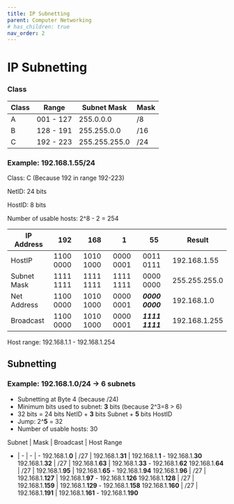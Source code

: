 ```yaml
---
title: IP Subnetting
parent: Computer Networking
# has_children: true
nav_order: 2
---
```


# IP Subnetting

### Class

Class | Range     | Subnet Mask   | Mask
----- | --------- | ------------- | -----
A     | 001 - 127 | 255.0.0.0     | /8
B     | 128 - 191 | 255.255.0.0   | /16
C     | 192 - 223 | 255.255.255.0 | /24

### Example: 192.168.1.55/24

Class: C (Because 192 in range 192-223)

NetID: 24 bits

HostID: 8 bits

Number of usable hosts: 2^8 - 2 = 254

IP Address  | 192       | 168       | 1         | 55            | Result
----------- | --------- | --------- | --------- | ------------- | ---------
HostIP      | 1100 0000 | 1010 1000 | 0000 0001 | 0011 0111     | 192.168.1.55
Subnet Mask | 1111 1111 | 1111 1111 | 1111 1111 | 0000 0000     | 255.255.255.0
Net Address | 1100 0000 | 1010 1000 | 0000 0001 | ***0000 0000*** | 192.168.1.0
Broadcast   | 1100 0000 | 1010 1000 | 0000 0001 | ***1111 1111*** | 192.168.1.255

Host range: 192.168.1.1 - 192.168.1.254

## Subnetting

### Example: 192.168.1.0/24 -> 6 subnets

* Subnetting at Byte 4 (because /24)
* Minimum bits used to subnet: **3** bits (because 2^3=8 > 6)
* 32 bits = 24 bits NetID + **3** bits Subnet + **5** bits HostID
* Jump: 2^**5** = 32
* Number of usable hosts: 30

Subnet | Mask | Broadcast | Host Range
- | - | - | -
192.168.1.**0**   | /27 | 192.168.1.**31** | 192.168.1.**1** - 192.168.1.**30**
192.168.1.**32**  | /27 | 192.168.1.**63** | 192.168.1.**33** - 192.168.1.**62**
192.168.1.**64**  | /27 | 192.168.1.**95** | 192.168.1.**65** - 192.168.1.**94**
192.168.1.**96**  | /27 | 192.168.1.**127** | 192.168.1.**97** - 192.168.1.**126**
192.168.1.**128** | /27 | 192.168.1.**159** | 192.168.1.**129** - 192.168.1.**158**
192.168.1.**160** | /27 | 192.168.1.**191** | 192.168.1.**161** - 192.168.1.**190**